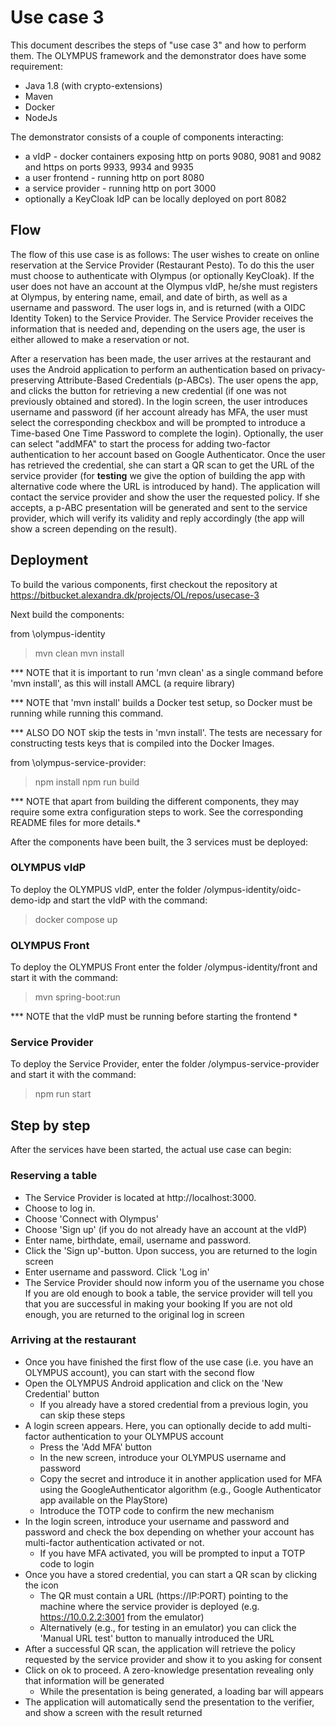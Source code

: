 # Use case 3
This document describes the steps of "use case 3" and how to perform them.
The OLYMPUS framework and the demonstrator does have some requirement:

* Java 1.8 (with crypto-extensions)
* Maven
* Docker
* NodeJs


The demonstrator consists of a couple of components interacting:

* a vIdP - docker containers exposing http on ports 9080, 9081 and 9082 and https on ports 9933, 9934 and 9935
* a user frontend - running http on port 8080
* a service provider - running http on port 3000
* optionally a KeyCloak IdP can be locally deployed on port 8082

## Flow
The flow of this use case is as follows:
The user wishes to create on online reservation at the Service Provider (Restaurant Pesto). To do this the user must
choose to authenticate with Olympus (or optionally KeyCloak).
If the user does not have an account at the Olympus vIdP, he/she must registers at Olympus, by entering name, email, and date of birth, as well as a username and password.
The user logs in, and is returned (with a OIDC Identity Token) to the Service Provider.
The Service Provider receives the information that is needed and, depending on the users age, the user is either allowed to make a reservation or not.

After a reservation has been made, the user arrives at the restaurant and uses the Android application to perform an authentication based on privacy-preserving Attribute-Based Credentials (p-ABCs). The user opens the app, and clicks the button for retrieving a new credential (if one was not previously obtained and stored). In the login screen, the user introduces username and password (if her account already has MFA, the user must select the corresponding checkbox and will be prompted to introduce a Time-based One Time Password to complete the login). Optionally, the user can select "addMFA" to start the process for adding two-factor authentication to her account based on Google Authenticator. Once the user has retrieved the credential, she can start a QR scan to get the URL of the service provider (for **testing** we give the option of building the app with alternative code where the URL is introduced by hand). The application will contact the service provider and show the user the requested policy. If she accepts, a p-ABC presentation will be generated and sent to the service provider, which will verify its validity and reply accordingly (the app will show a screen depending on the result).


## Deployment
To build the various components, first checkout the repository at https://bitbucket.alexandra.dk/projects/OL/repos/usecase-3

Next build the components:

from \olympus-identity
> mvn clean
> mvn install

*** NOTE that it is important to run 'mvn clean' as a single command before 'mvn install', as this will install AMCL (a require library)

*** NOTE that 'mvn install' builds a Docker test setup, so Docker must be running while running this command.

*** ALSO DO NOT skip the tests in 'mvn install'. The tests are necessary for constructing tests keys that is compiled into the Docker Images.

from \olympus-service-provider:
> npm install
> npm run build

*** NOTE that apart from building the different components, they may require some extra configuration steps to work. See the corresponding README files for more details.*

After the components have been built, the 3 services must be deployed:

### OLYMPUS vIdP
To deploy the OLYMPUS vIdP, enter the folder /olympus-identity/oidc-demo-idp and start the vIdP with the command:
> docker compose up

### OLYMPUS Front
To deploy the OLYMPUS Front enter the folder /olympus-identity/front and start it with the command:
> mvn spring-boot:run

*** NOTE that the vIdP must be running before starting the frontend *

### Service Provider
To deploy the Service Provider, enter the folder /olympus-service-provider and start it with the command:
>npm run start


## Step by step
After the services have been started, the actual use case can begin:

### Reserving a table
* The Service Provider is located at http://localhost:3000.
* Choose to log in.
* Choose 'Connect with Olympus'
* Choose 'Sign up' (if you do not already have an account at the vIdP)
* Enter name, birthdate, email, username and password.
* Click the 'Sign up'-button. Upon success, you are returned to the login screen
* Enter username and password. Click 'Log in'
* The Service Provider should now inform you of the username you chose
    If you are old enough to book a table, the service provider will tell you that you are successful in making your booking
    If you are not old enough, you are returned to the original log in screen

### Arriving at the restaurant
* Once you have finished the first flow of the use case (i.e. you have an OLYMPUS account), you can start with the second flow
* Open the OLYMPUS Android application and click on the 'New Credential' button
    * If you already have a stored credential from a previous login, you can skip these steps
* A login screen appears. Here, you can optionally decide to add multi-factor authentication to your OLYMPUS account
    * Press the 'Add MFA' button
    * In the new screen, introduce your OLYMPUS username and password
    * Copy the secret and introduce it in another application used for MFA using the GoogleAuthenticator algorithm (e.g., Google Authenticator app available on the PlayStore)
    * Introduce the TOTP code to confirm the new mechanism
* In the login screen, introduce your username and password and password and check the box depending on whether your account has multi-factor authentication activated or not.
    * If you have MFA activated, you will be prompted to input a TOTP code to login
* Once you have a stored credential, you can start a QR scan by clicking the icon
    * The QR must contain a URL (https://IP:PORT) pointing to the machine where the service provider is deployed (e.g. https://10.0.2.2:3001 from the emulator)
    * Alternatively (e.g., for testing in an emulator) you can click the 'Manual URL test' button to manually introduced the URL
* After a successful QR scan, the application will retrieve the policy requested by the service provider and show it to you asking for consent
* Click on ok to proceed. A zero-knowledge presentation revealing only that information will be generated
    * While the presentation is being generated, a loading bar will appears
* The application will automatically send the presentation to the verifier, and show a screen with the result returned
